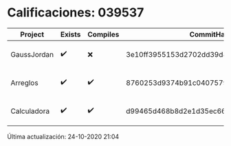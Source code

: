 # Calificaciones: 039537
|Project|Exists|Compiles|CommitHash|CommitDate|CheckDate|Comments|
|-|-|-|-|-|-|-|
|GaussJordan|✔️|❌|3e10ff3955153d2702dd39d8d6478c122bb9cbe6|22-10-2020 19:56:03|24-10-2020 21:04:04|Tu código no compila|
|Arreglos|✔️|✔️|8760253d9374b91c04075798c585ceab9dff917b|15-10-2020 15:18:16|15-10-2020 21:24:54|nan|
|Calculadora|✔️|✔️|d99465d468b8d2e1d35ec66dc6dc51ca7941df8c|09-10-2020 11:04:00|15-10-2020 21:24:51|nan|

Última actualización: 24-10-2020 21:04